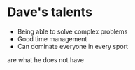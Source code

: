 # Dave's talents
- Being able to solve complex problems
- Good time management
- Can dominate everyone in every sport

are what he does not have